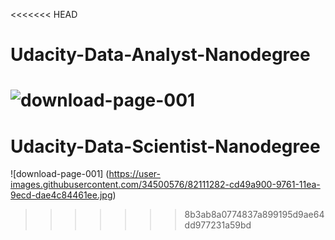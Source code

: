 <<<<<<< HEAD
# Udacity-Data-Analyst-Nanodegree
![download-page-001](https://user-images.githubusercontent.com/34500576/82111282-cd49a900-9761-11ea-9ecd-dae4c84461ee.jpg)
=======
# Udacity-Data-Scientist-Nanodegree
![download-page-001]
(https://user-images.githubusercontent.com/34500576/82111282-cd49a900-9761-11ea-9ecd-dae4c84461ee.jpg)
>>>>>>> 8b3ab8a0774837a899195d9ae64dd977231a59bd
